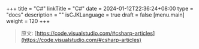 +++
title = "C#"
linkTitle = "C#"
date = 2024-01-12T22:36:24+08:00
type = "docs"
description = ""
isCJKLanguage = true
draft = false
[menu.main]
    weight = 120
+++

> 原文: [https://code.visualstudio.com/#csharp-articles](https://code.visualstudio.com/#csharp-articles)
